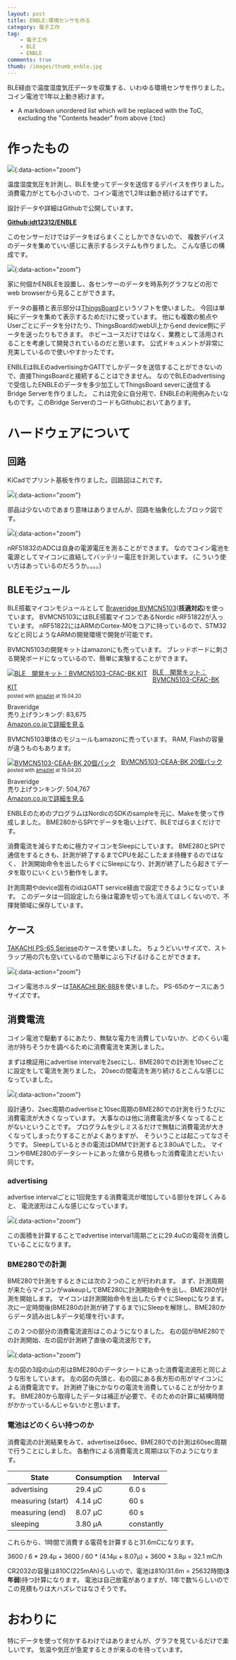 ```yaml
---
layout: post
title: ENBLE:環境センサを作る
category: 電子工作
tag:
    - 電子工作
    - BLE
    - ENBLE
comments: true
thumb: /images/thumb_enble.jpg
---
```

BLE経由で温度湿度気圧データを収集する、いわゆる環境センサを作りました。
コイン電池で1年以上動き続けます。


* A markdown unordered list which will be replaced with the ToC, excluding the "Contents header" from above
{:toc}

# 作ったもの

![](/images/enble.jpg){:data-action="zoom"}

温度湿度気圧を計測し、BLEを使ってデータを送信するデバイスを作りました。
消費電力がとても小さいので、コイン電池で1,2年は動き続けるはずです。

設計データや詳細はGithubで公開しています。

[**Github:idt12312/ENBLE**](https://github.com/idt12312/ENBLE)

このセンサーだけではデータをばらまくことしかできないので、
複数デバイスのデータを集めていい感じに表示するシステムも作りました。
こんな感じの構成です。

![](/images/enble_system.svg){:data-action="zoom"}

家に何個かENBLEを設置し、各センサーのデータを時系列グラフなどの形でweb browserから見ることができます。

データの蓄積と表示部分は[ThingsBoard](https://thingsboard.io/)というソフトを使いました。
今回は単純にデータを集めて表示するためだけに使っています。
他にも複数の拠点やUserごとにデータを分けたり、ThingsBoardのwebUI上からend device側にデータを送ったりもできます。
ホビーユースだけではなく、業務として活用されることを考慮して開発されているのだと思います。
公式ドキュメントが非常に充実しているので使いやすかったです。

ENBLEはBLEのadvertisingかGATTでしかデータを送信することができないので、直接ThingsBoardと接続することはできません。
なのでBLEのadvertisingで受信したENBLEのデータを多少加工してThingsBoard severに送信するBridge Serverを作りました。
これは完全に自分用で、ENBLEの利用例みたいなものです。このBridge ServerのコードもGithubにおいてあります。

# ハードウェアについて

## 回路

KiCadでプリント基板を作りました。回路図はこれです。

![](/images/enble_schematic.svg){:data-action="zoom"}

部品は少ないのであまり意味はありませんが、回路を抽象化したブロック図です。

![](/images/enble_block.svg){:data-action="zoom"}

nRF51832のADCは自身の電源電圧を測ることができます。
なのでコイン電池を電源としてマイコンに直結してバッテリー電圧を計測しています。
(こういう使い方はあっているのだろうか。。。。)

## BLEモジュール

BLE搭載マイコンモジュールとして
[Braveridge BVMCN5103](http://www.products.braveridge.com/bvmcn5103-cfac-bk3/)(**技適対応**)を使っています。
BVMCN5103にはBLE搭載マイコンであるNordic nRF51822が入っています。
nRF51822にはARMのCortex-M0をコアに持っているので、STM32などと同じようなARMの開発環境で開発が可能です。

BVMCN5103の開発キットはamazonにも売っています。
ブレッドボードに刺さる開発ボードになっているので、簡単に実験することができます。

<div class="amazlet-box" style="margin-bottom:0px;"><div class="amazlet-image" style="float:left;margin:0px 12px 1px 0px;"><a href="http://www.amazon.co.jp/exec/obidos/ASIN/B00KFWHPXS/idt12312-22/ref=nosim/" name="amazletlink" target="_blank"><img src="https://images-fe.ssl-images-amazon.com/images/I/41Z9qCL7B7L._SL160_.jpg" alt="BLE　開発キット：BVMCN5103-CFAC-BK KIT" style="border: none;" /></a></div><div class="amazlet-info" style="line-height:120%; margin-bottom: 10px"><div class="amazlet-name" style="margin-bottom:10px;line-height:120%"><a href="http://www.amazon.co.jp/exec/obidos/ASIN/B00KFWHPXS/idt12312-22/ref=nosim/" name="amazletlink" target="_blank">BLE　開発キット：BVMCN5103-CFAC-BK KIT</a><div class="amazlet-powered-date" style="font-size:80%;margin-top:5px;line-height:120%">posted with <a href="http://www.amazlet.com/" title="amazlet" target="_blank">amazlet</a> at 19.04.20</div></div><div class="amazlet-detail">Braveridge <br />売り上げランキング: 83,675<br /></div><div class="amazlet-sub-info" style="float: left;"><div class="amazlet-link" style="margin-top: 5px"><a href="http://www.amazon.co.jp/exec/obidos/ASIN/B00KFWHPXS/idt12312-22/ref=nosim/" name="amazletlink" target="_blank">Amazon.co.jpで詳細を見る</a></div></div></div><div class="amazlet-footer" style="clear: left"></div></div>

BVMCN5103単体のモジュールもamazonに売っています。
RAM, Flashの容量が違うものもあります。

<div class="amazlet-box" style="margin-bottom:0px;"><div class="amazlet-image" style="float:left;margin:0px 12px 1px 0px;"><a href="http://www.amazon.co.jp/exec/obidos/ASIN/B00TQX1NK8/idt12312-22/ref=nosim/" name="amazletlink" target="_blank"><img src="https://images-fe.ssl-images-amazon.com/images/I/41l4gtv7zWL._SL160_.jpg" alt="BVMCN5103-CEAA-BK 20個パック" style="border: none;" /></a></div><div class="amazlet-info" style="line-height:120%; margin-bottom: 10px"><div class="amazlet-name" style="margin-bottom:10px;line-height:120%"><a href="http://www.amazon.co.jp/exec/obidos/ASIN/B00TQX1NK8/idt12312-22/ref=nosim/" name="amazletlink" target="_blank">BVMCN5103-CEAA-BK 20個パック</a><div class="amazlet-powered-date" style="font-size:80%;margin-top:5px;line-height:120%">posted with <a href="http://www.amazlet.com/" title="amazlet" target="_blank">amazlet</a> at 19.04.20</div></div><div class="amazlet-detail">Braveridge <br />売り上げランキング: 504,767<br /></div><div class="amazlet-sub-info" style="float: left;"><div class="amazlet-link" style="margin-top: 5px"><a href="http://www.amazon.co.jp/exec/obidos/ASIN/B00TQX1NK8/idt12312-22/ref=nosim/" name="amazletlink" target="_blank">Amazon.co.jpで詳細を見る</a></div></div></div><div class="amazlet-footer" style="clear: left"></div></div>

ENBLEのためのプログラムはNordicのSDKのsampleを元に、Makeを使って作成しました。
BME280からSPIでデータを吸い上げて、BLEでばらまくだけです。

消費電流を減らすために極力マイコンをSleepにしています。
BME280とSPIで通信をするときも、計測が終了するまでCPUを起こしたまま待機するのではなく、
計測開始命令を出したらすぐにSleepになり、計測が終了したら起きてデータを取りにいくという動作をします。

計測周期やdevice固有のidはGATT service経由で設定できるようになっています。
このデータは一回設定したら後は電源を切っても消えてほしくないので、不揮発領域に保存しています。

## ケース

[TAKACHI PS-65 Seriese](http://www.takachi-el.co.jp/data/pdf/2016-01-065.pdf)のケースを使いました。
ちょうどいいサイズで、ストラップ用の穴も空いているので簡単にぶら下げるけることができます。

![](/images/enble_wall.jpg){:data-action="zoom"}

コイン電池ホルダーは[TAKACHI BK-888](http://www.takachi-el.co.jp/data/a_newproduct/images/201102_01.pdf)を使いました。
PS-65のケースにあうサイズです。


## 消費電流

コイン電池で駆動するにあたり、無駄な電力を消費していないか、どのくらい電池が持ちそうかを調べるために消費電流を実測しました。

まずは検証用にadvertise intervalを2secにし、BME280での計測を10secごとに設定をして電流を測りました。
20secの間電流を測り続けるとこんな感じになっていました。

![](/images/enble_current1.png){:data-action="zoom"}

設計通り、2sec周期のadvertiseと10sec周期のBME280での計測を行うたびに消費電流が大きくなっています。
大事なのは他に消費電流が多くなってることがないということです。
プログラムを少しミスるだけで無駄に消費電流が大きくなってしまったりすることがよくありますが、
そういうことは起こってなさそうです。
Sleepしているときの電流はDMMで計測すると3.80uAでした。
マイコンやBME280のデータシートにあった値から見積もった消費電流とだいたい同じです。

### advertising

advertise intervalごとに1回発生する消費電流が増加している部分を詳しくみると、
電流波形はこんな感じになっています。

![](/images/enble_current2.png){:data-action="zoom"}

この面積を計算することでadvertise interval1周期ごとに29.4uCの電荷を消費していることになります。

### BME280での計測

BME280で計測をするときには次の２つのことが行われます。
まず、計測周期が来たらマイコンがwakeupしてBME280に計測開始命令を出し、BME280が計測を開始します。
マイコンは計測開始命令を出したらすぐにSleepになります。
次に一定時間後(BME280の計測が終了するまで)にSleepを解除し、BME280からデータ読み出し&データ処理を行います。

この２つの部分の消費電流波形はこのようになりました。
右の図がBME280での計測開始、左の図が計測終了直後の電流波形です。

![](/images/enble_current3.png){:data-action="zoom"}

左の図の3段の山の形はBME280のデータシートにあった消費電流波形と同じような形をしています。
左の図の先頭と、右の図にある長方形の形がマイコンによる消費電流です。
計測終了後にかなりの電流を消費していることが分かります。
BME280から取得したデータは補正が必要で、そのための計算に結構時間がかかっているんじゃないかと思います。

### 電池はどのくらい持つのか

消費電流の計測結果をみて、advertiseは6sec、BME280での計測は60sec周期で行うことにしました。
各動作による消費電流と周期は以下のようになります。

| State       | Consumption | Interval   |
|-------------|-------------|------------|
| advertising | 29.4 μC     | 6.0 s      |
| measuring (start)   | 4.14 μC     | 60 s       |
| measuring (end)   | 8.07 μC     | 60 s       |
| sleeping    | 3.80 μA     | constantly |

これらから、1時間で消費する電荷を計算すると31.6mCになります。

3600 / 6 * 29.4μ + 3600 / 60 * (4.14μ + 8.07μ) + 3600 * 3.8μ = 32.1 mC/h

CR2032の容量は810C(225mAh)らしいので、電池は810/31.6m = 25632時間(**3年弱**)持つ計算になります。
電池は自己放電がありますが、1年で数%らしいのでこの見積もりは大ハズレではなさそうです。


# おわりに

特にデータを使って何かするわけではありませんが、グラフを見ているだけで楽しいです。
気温や気圧が急変するときが来るのを待っています。
